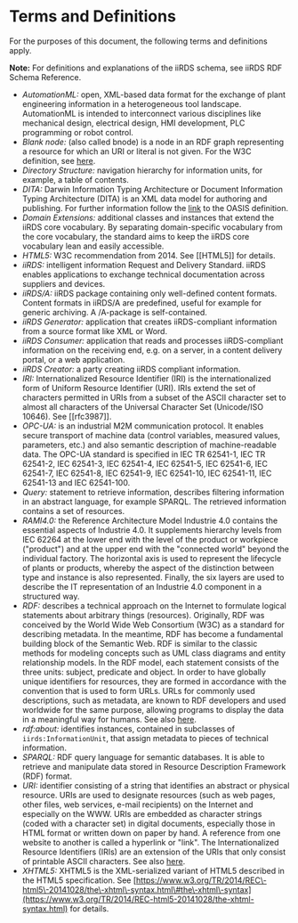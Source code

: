 
# Terms and Definitions

For the purposes of this document, the following terms and definitions apply.

**Note:** For definitions and explanations of the iiRDS schema, see iiRDS RDF Schema Reference.

- *AutomationML:* open, XML-based data format for the exchange of plant engineering information in a heterogeneous tool landscape. AutomationML is intended to interconnect various disciplines like mechanical design, electrical design, HMI development, PLC programming or robot control.
- *Blank node:* (also called bnode) is a node in an RDF graph representing a resource for which an URI or literal is not given. For the W3C definition, see [here](https://www.w3.org/TR/2014/REC-rdf11-concepts-20140225/#section-blank-nodes).
- *Directory Structure:* navigation hierarchy for information units, for example, a table of contents.
- *DITA:* Darwin Information Typing Architecture or Document Information Typing Architecture (DITA) is an XML data model for authoring and publishing. For further information follow the [link](http://docs.oasis-open.org/dita/dita/v1.3/dita-v1.3-part0-overview.html) to the OASIS definition.
- *Domain Extensions:* additional classes and instances that extend the iiRDS core vocabulary. By separating domain-specific vocabulary from the core vocabulary, the standard aims to keep the iiRDS core vocabulary lean and easily accessible.
- *HTML5:* W3C recommendation from 2014. See [[HTML5]] for details.
- *iiRDS:* intelligent information Request and Delivery Standard. iiRDS enables applications to exchange technical documentation across suppliers and devices.
- *iiRDS/A:* iiRDS package containing only well-defined content formats. Content formats in iiRDS/A are predefined, useful for example for generic archiving. A /A-package is self-contained.
- *iiRDS Generator:* application that creates iiRDS\-compliant information from a source format like XML or Word.
- *iiRDS Consumer:* application that reads and processes iiRDS\-compliant information on the receiving end, e\.g\. on a server, in a content delivery portal, or a web application.
- *iiRDS Creator:* a party creating iiRDS compliant information.
- *IRI:* Internationalized Resource Identifier (IRI) is the internationalized form of Uniform Resource Identifier (URI). IRIs extend the set of characters permitted in URIs from a subset of the ASCII character set to almost all characters of the Universal Character Set (Unicode/ISO 10646). See [[rfc3987]].
- *OPC-UA:* is an industrial M2M communication protocol. It enables secure transport of machine data (control variables, measured values, parameters, etc.) and also semantic description of machine-readable data. The OPC-UA standard is specified in IEC TR 62541-1, IEC TR 62541-2, IEC 62541-3, IEC 62541-4, IEC 62541-5, IEC 62541-6, IEC 62541-7, IEC 62541-8, IEC 62541-9, IEC 62541-10, IEC 62541-11, IEC 62541-13 and IEC 62541-100.
- *Query:* statement to retrieve information, describes filtering information in an abstract language, for example SPARQL. The retrieved information contains a set of resources.
- *RAMI4.0:* the Reference Architecture Model Industrie 4.0 contains the essential aspects of Industrie 4.0. It supplements hierarchy levels from IEC 62264 at the lower end with the level of the product or workpiece ("product") and at the upper end with the "connected world" beyond the individual factory. The horizontal axis is used to represent the lifecycle of plants or products, whereby the aspect of the distinction between type and instance is also represented. Finally, the six layers are used to describe the IT representation of an Industrie 4.0 component in a structured way.
- *RDF:* describes a technical approach on the Internet to formulate logical statements about arbitrary things (resources). Originally, RDF was conceived by the World Wide Web Consortium (W3C) as a standard for describing metadata. In the meantime, RDF has become a fundamental building block of the Semantic Web. RDF is similar to the classic methods for modeling concepts such as UML class diagrams and entity relationship models. In the RDF model, each statement consists of the three units: subject, predicate and object. In order to have globally unique identifiers for resources, they are formed in accordance with the convention that is used to form URLs. URLs for commonly used descriptions, such as metadata, are known to RDF developers and used worldwide for the same purpose, allowing programs to display the data in a meaningful way for humans. See also [here](https://www.w3.org/RDF/).
- *rdf:about:* identifies instances, contained in subclasses of `iirds:InformationUnit`, that assign metadata to pieces of technical information.
- *SPARQL:* RDF query language for semantic databases. It is able to retrieve and manipulate data stored in Resource Description Framework (RDF) format.
- *URI:* identifier consisting of a string that identifies an abstract or physical resource. URIs are used to designate resources (such as web pages, other files, web services, e-mail recipients) on the Internet and especially on the WWW. URIs are embedded as character strings (coded with a character set) in digital documents, especially those in HTML format or written down on paper by hand. A reference from one website to another is called a hyperlink or "link". The Internationalized Resource Identifiers (IRIs) are an extension of the URIs that only consist of printable ASCII characters. See also  [here](https://tools.ietf.org/html/rfc3986).
- *XHTML5:* XHTML5 is the XML\-serialized variant of HTML5 described in the HTML5 specification. See [https://www.w3.org/TR/2014/REC\-html5\-20141028/the\-xhtml\-syntax.html\#the\-xhtml\-syntax](https://www.w3.org/TR/2014/REC-html5-20141028/the-xhtml-syntax.html) for details.
